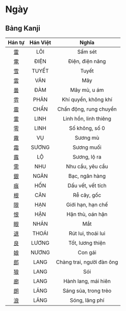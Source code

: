 <link href="styles.css" rel="stylesheet">

# Ngày

## Bảng Kanji

| Hán tự | Hán Việt | Nghĩa |
| :---: | :---: | :---: |
| [<span class="stroke-order">雷</span>](https://www.tiengnhatdongian.com/kanji/giai-nghia-kanji-%E9%9B%B7) | LÔI | Sấm sét |
| [<span class="stroke-order">電</span>](https://www.tiengnhatdongian.com/kanji/giai-nghia-kanji-%E9%9B%BB) | ĐIỆN | Điện, điện năng |
| [<span class="stroke-order">雪</span>](https://www.tiengnhatdongian.com/kanji/giai-nghia-kanji-%E9%9B%AA) | TUYẾT | Tuyết |
| [<span class="stroke-order">雲</span>](https://www.tiengnhatdongian.com/kanji/giai-nghia-kanji-%E9%9B%B2) | VÂN | Mây |
| [<span class="stroke-order">曇</span>](https://www.tiengnhatdongian.com/kanji/giai-nghia-kanji-%E6%9B%87) | ĐÀM | Mây mù, u ám |
| [<span class="stroke-order">雰</span>](https://www.tiengnhatdongian.com/kanji/giai-nghia-kanji-%E9%9B%B0) | PHÂN | Khí quyển, không khí |
| [<span class="stroke-order">震</span>](https://www.tiengnhatdongian.com/kanji/giai-nghia-kanji-%E9%9C%87) | CHẤN | Chấn động, rung chuyển |
| [<span class="stroke-order">霊</span>](https://www.tiengnhatdongian.com/kanji/giai-nghia-kanji-%E9%9C%8A) | LINH | Linh hồn, linh thiêng |
| [<span class="stroke-order">零</span>](https://www.tiengnhatdongian.com/kanji/giai-nghia-kanji-%E9%9B%B6) | LINH | Số không, số 0 |
| [<span class="stroke-order">霧</span>](https://www.tiengnhatdongian.com/kanji/giai-nghia-kanji-%E9%9C%A7) | VỤ | Sương mù |
| [<span class="stroke-order">霜</span>](https://www.tiengnhatdongian.com/kanji/giai-nghia-kanji-%E9%9C%9C) | SƯƠNG | Sương muối |
| [<span class="stroke-order">露</span>](https://www.tiengnhatdongian.com/kanji/giai-nghia-kanji-%E9%9C%B2) | LỘ | Sương, lộ ra |
| [<span class="stroke-order">需</span>](https://www.tiengnhatdongian.com/kanji/giai-nghia-kanji-%E9%9C%80) | NHU | Nhu cầu, yêu cầu |
| [<span class="stroke-order">銀</span>](https://www.tiengnhatdongian.com/kanji/giai-nghia-kanji-%E9%8A%80) | NGÂN | Bạc, ngân hàng |
| [<span class="stroke-order">痕</span>](https://www.tiengnhatdongian.com/kanji/giai-nghia-kanji-%E7%97%95) | HỐN | Dấu vết, vết tích |
| [<span class="stroke-order">根</span>](https://www.tiengnhatdongian.com/kanji/giai-nghia-kanji-%E6%A0%B9) | CĂN | Rễ cây, gốc |
| [<span class="stroke-order">限</span>](https://www.tiengnhatdongian.com/kanji/giai-nghia-kanji-%E9%99%90) | HẠN | Giới hạn, hạn chế |
| [<span class="stroke-order">恨</span>](https://www.tiengnhatdongian.com/kanji/giai-nghia-kanji-%E6%81%A8) | HẬN | Hận thù, oán hận |
| [<span class="stroke-order">眼</span>](https://www.tiengnhatdongian.com/kanji/giai-nghia-kanji-%E7%9C%BC) | NHÃN | Mắt |
| [<span class="stroke-order">退</span>](https://www.tiengnhatdongian.com/kanji/giai-nghia-kanji-%E9%80%80) | THOÁI | Rút lui, thoái lui |
| [<span class="stroke-order">良</span>](https://www.tiengnhatdongian.com/kanji/giai-nghia-kanji-%E8%89%AF) | LƯƠNG | Tốt, lương thiện |
| [<span class="stroke-order">娘</span>](https://www.tiengnhatdongian.com/kanji/giai-nghia-kanji-%E5%A8%98) | NƯƠNG | Con gái |
| [<span class="stroke-order">郎</span>](https://www.tiengnhatdongian.com/kanji/giai-nghia-kanji-%E9%83%8E) | LANG | Chàng trai, người đàn ông |
| [<span class="stroke-order">狼</span>](https://www.tiengnhatdongian.com/kanji/giai-nghia-kanji-%E7%8B%BC) | LANG | Sói |
| [<span class="stroke-order">廊</span>](https://www.tiengnhatdongian.com/kanji/giai-nghia-kanji-%E5%BB%8A) | LANG | Hành lang, mái hiên |
| [<span class="stroke-order">朗</span>](https://www.tiengnhatdongian.com/kanji/giai-nghia-kanji-%E6%9C%97) | LÃNG | Sáng sủa, trong trẻo |
| [<span class="stroke-order">浪</span>](https://www.tiengnhatdongian.com/kanji/giai-nghia-kanji-%E6%B5%AA) | LÃNG | Sóng, lãng phí |

